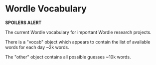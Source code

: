 # Wordle Vocabulary 
**SPOILERS ALERT**

The current Wordle vocabulary for important Wordle research projects. 

There is a "vocab" object which appears to contain the list of available words for each day ~2k words. 

The "other" object contains all possible guesses ~10k words.

